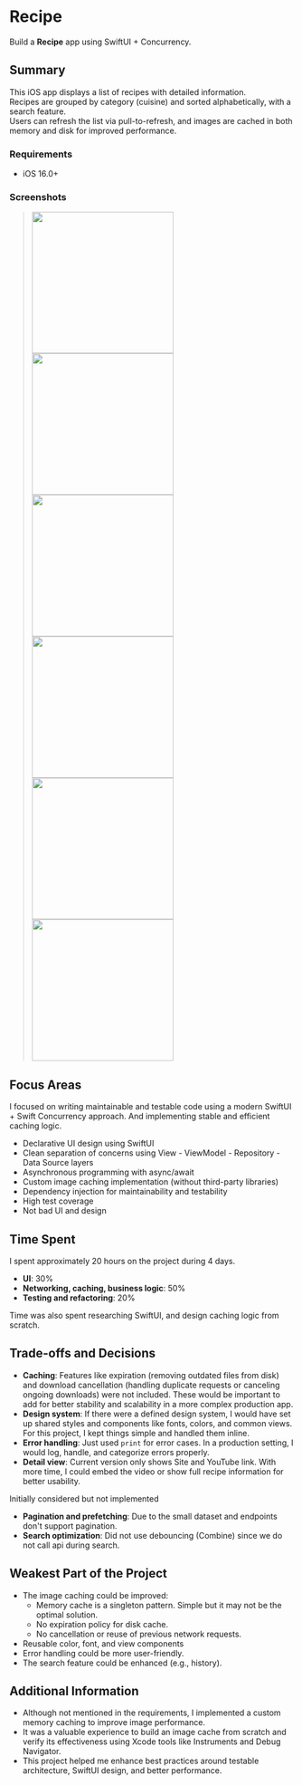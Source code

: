 # Recipe

Build a **Recipe** app using SwiftUI + Concurrency.

## Summary

This iOS app displays a list of recipes with detailed information.  
Recipes are grouped by category (cuisine) and sorted alphabetically, with a search feature.  
Users can refresh the list via pull-to-refresh, and images are cached in both memory and disk for improved performance.  

### Requirements

- iOS 16.0+

### Screenshots

> <img src="https://github.com/user-attachments/assets/aa094716-b060-4cfa-88d2-26320d60fb90" width="250"/>
> <img src="https://github.com/user-attachments/assets/554c2c9a-420f-4105-ad45-4f931a9df458" width="250"/>
> <img src="https://github.com/user-attachments/assets/b5c36f5b-ff9d-4772-9286-ca7f88ff543f" width="250"/>
> <img src="https://github.com/user-attachments/assets/e67e0c9d-17d8-42fe-b827-3141ff4dc5cc" width="250"/>
> <img src="https://github.com/user-attachments/assets/82239ba6-66b0-4a35-950f-23ac55108c02" width="250"/>
> <img src="https://github.com/user-attachments/assets/3b5058f7-125f-4154-a4f0-c706c7001915" width="250"/>

## Focus Areas

I focused on writing maintainable and testable code using a modern SwiftUI + Swift Concurrency approach. And implementing stable and efficient caching logic.

- Declarative UI design using SwiftUI
- Clean separation of concerns using View - ViewModel - Repository - Data Source layers
- Asynchronous programming with async/await
- Custom image caching implementation (without third-party libraries)
- Dependency injection for maintainability and testability
- High test coverage
- Not bad UI and design

## Time Spent

I spent approximately 20 hours on the project during 4 days.

- **UI**: 30%
- **Networking, caching, business logic**: 50%
- **Testing and refactoring**: 20%

Time was also spent researching SwiftUI, and design caching logic from scratch.

## Trade-offs and Decisions

- **Caching**: Features like expiration (removing outdated files from disk) and download cancellation (handling duplicate requests or canceling ongoing downloads) were not included. These would be important to add for better stability and scalability in a more complex production app.
- **Design system**: If there were a defined design system, I would have set up shared styles and components like fonts, colors, and common views. For this project,  I kept things simple and handled them inline.
- **Error handling**: Just used `print` for error cases. In a production setting, I would log, handle, and categorize errors properly.
- **Detail view**: Current version only shows Site and YouTube link. With more time, I could embed the video or show full recipe information for better usability.

Initially considered but not implemented
- **Pagination and prefetching**: Due to the small dataset and endpoints don't support pagination.
- **Search optimization**: Did not use debouncing (Combine) since we do not call api during search.

## Weakest Part of the Project

- The image caching could be improved:
  - Memory cache is a singleton pattern. Simple but it may not be the optimal solution.
  - No expiration policy for disk cache.
  - No cancellation or reuse of previous network requests.
- Reusable color, font, and view components
- Error handling could be more user-friendly.
- The search feature could be enhanced (e.g., history).

## Additional Information

- Although not mentioned in the requirements, I implemented a custom memory caching to improve image performance.
- It was a valuable experience to build an image cache from scratch and verify its effectiveness using Xcode tools like Instruments and Debug Navigator.
- This project helped me enhance best practices around testable architecture, SwiftUI design, and better performance.
